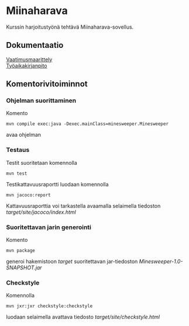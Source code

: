 # Miinaharava

Kurssin harjoitustyönä tehtävä Miinaharava-sovellus.

## Dokumentaatio
[Vaatimusmaarittely](dokumentaatio/vaatimusmaarittely.md)
<br />
[Työaikakirjanpito](dokumentaatio/tyoaikakirjanpito.md)
<br />

## Komentorivitoiminnot

### Ohjelman suorittaminen

Komento
```
mvn compile exec:java -Dexec.mainClass=minesweeper.Minesweeper
```
avaa ohjelman

### Testaus

Testit suoritetaan komennolla
```
mvn test
```
Testikattavuusraportti luodaan komennolla

```
mvn jacoco:report
```
Kattavuusraporttia voi tarkastella avaamalla selaimella tiedoston *target/site/jacoco/index.html*

### Suoritettavan jarin generointi

Komento
```
mvn package
```
generoi hakemistoon *target* suoritettavan jar-tiedoston *Minesweeper-1.0-SNAPSHOT.jar*

### Checkstyle

Komennolla
```
mvn jxr:jxr checkstyle:checkstyle
```
luodaan selaimella avattava tiedosto *target/site/checkstyle.html*